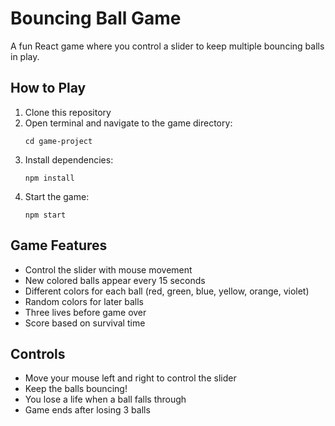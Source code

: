 # Bouncing Ball Game

A fun React game where you control a slider to keep multiple bouncing balls in play.

## How to Play

1. Clone this repository
2. Open terminal and navigate to the game directory:
   ```
   cd game-project
   ```
3. Install dependencies:
   ```
   npm install
   ```
4. Start the game:
   ```
   npm start
   ```

## Game Features
- Control the slider with mouse movement
- New colored balls appear every 15 seconds
- Different colors for each ball (red, green, blue, yellow, orange, violet)
- Random colors for later balls
- Three lives before game over
- Score based on survival time

## Controls
- Move your mouse left and right to control the slider
- Keep the balls bouncing!
- You lose a life when a ball falls through
- Game ends after losing 3 balls
